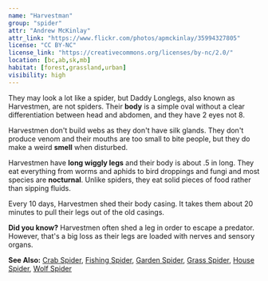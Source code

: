 ```yaml
---
name: "Harvestman"
group: "spider"
attr: "Andrew McKinlay"
attr_link: "https://www.flickr.com/photos/apmckinlay/35994327805"
license: "CC BY-NC"
license_link: "https://creativecommons.org/licenses/by-nc/2.0/"
location: [bc,ab,sk,mb]
habitat: [forest,grassland,urban]
visibility: high
---
```

They may look a lot like a spider, but Daddy Longlegs, also known as Harvestmen, are not spiders. Their **body** is a simple oval without a clear differentiation between head and abdomen, and they have 2 eyes not 8.

Harvestmen don't build webs as they don't have silk glands. They don't produce venom and their mouths are too small to bite people, but they do make a weird **smell** when disturbed.

Harvestmen have **long wiggly legs** and their body is about .5 in long. They eat everything from worms and aphids to bird droppings and fungi and most species are **nocturnal**. Unlike spiders, they eat solid pieces of food rather than sipping fluids.

Every 10 days, Harvestmen shed their body casing. It takes them about 20 minutes to pull their legs out of the old casings.

**Did you know?** Harvestmen often shed a leg in order to escape a predator. However, that's a big loss as their legs are loaded with nerves and sensory organs.

<!-- generated, do not edit -->
**See Also:**
[Crab Spider](/insects/crabspid),
[Fishing Spider](/insects/fishspid),
[Garden Spider](/insects/gardspid),
[Grass Spider](/insects/gras_spid),
[House Spider](/insects/houspid),
[Wolf Spider](/insects/wolfspid)
